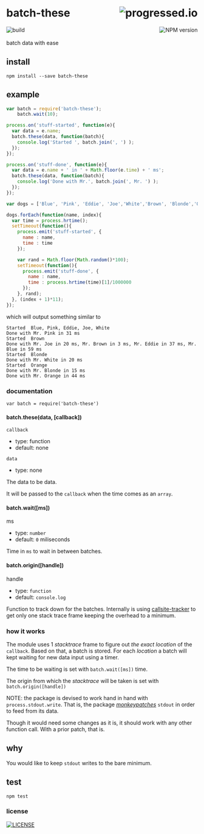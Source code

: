 # batch-these [<img alt="progressed.io" src="http://progressed.io/bar/75" align="right"/>](https://github.com/fehmicansaglam/progressed.io)

[<img alt="build" src="http://img.shields.io/travis/stringparser/batch-these/master.svg?style=flat-square" align="left"/>](https://travis-ci.org/stringparser/batch-these/builds)
[<img alt="NPM version" src="http://img.shields.io/npm/v/batch-these.svg?style=flat-square" align="right"/>](http://www.npmjs.org/package/batch-these)
<br><br>
batch data with ease
<br>

## install

    npm install --save batch-these

## example

```js
var batch = require('batch-these');
    batch.wait(10);

process.on('stuff-started', function(e){
  var data = e.name;
  batch.these(data, function(batch){
    console.log('Started ', batch.join(', ') );
  });
});

process.on('stuff-done', function(e){
  var data = e.name + ' in ' + Math.floor(e.time) + ' ms';
  batch.these(data, function(batch){
    console.log('Done with Mr.', batch.join(', Mr. ') );
  });
});

var dogs = ['Blue', 'Pink', 'Eddie', 'Joe','White','Brown', 'Blonde','Orange'];

dogs.forEach(function(name, index){
  var time = process.hrtime();
  setTimeout(function(){
    process.emit('stuff-started', {
      name : name,
      time : time
    });

    var rand = Math.floor(Math.random()*100);
    setTimeout(function(){
      process.emit('stuff-done', {
        name : name,
        time : process.hrtime(time)[1]/1000000
      });
    }, rand);
  }, (index + 1)*11);
});

```
which will output something similar to

```
Started  Blue, Pink, Eddie, Joe, White
Done with Mr. Pink in 31 ms
Started  Brown
Done with Mr. Joe in 20 ms, Mr. Brown in 3 ms, Mr. Eddie in 37 ms, Mr. Blue in 59 ms
Started  Blonde
Done with Mr. White in 20 ms
Started  Orange
Done with Mr. Blonde in 15 ms
Done with Mr. Orange in 44 ms
```

### documentation

`var batch = require('batch-these')`

#### batch.these(data, [callback])

`callback`
  - type: function  
  - default: none

`data`
  - type: none

  The data to be data.

  It will be passed to the `callback` when the time comes as an `array`.

#### batch.wait([ms])

ms
 - type: `number`
 - default: `0` miliseconds

Time in `ms` to wait in between batches.

#### batch.origin([handle])

handle
 - type: `function`
 - default: `console.log`

Function to track down for the batches. Internally is using [callsite-tracker](https://github.com/stringparser/callsite-tracker) to get only one stack trace frame keeping the overhead to a minimum.

### how it works

The module uses 1 *stacktrace* frame to figure out *the exact location* of the `callback`. Based on that, a batch is stored. For each *location* a batch will kept waiting for new data input using a timer.

The time to be waiting is set with `batch.wait([ms])` time.

The origin from which the *stacktrace* will be taken is set with `batch.origin([handle])`

NOTE: the package is devised to work hand in hand with `process.stdout.write`. That is, the package [*monkeypatches*](https://github.com/stringparser/stdout-monkey) `stdout` in order to feed from its data.

Though it would need some changes as it is, it should work with any other function call. With a prior patch, that is.

## why

You would like to keep `stdout` writes to the bare minimum.

## test

    npm test

### license

[<img alt="LICENSE" src="http://img.shields.io/npm/l/batch-these.svg?style=flat-square"/>](http://opensource.org/licenses/MIT)
